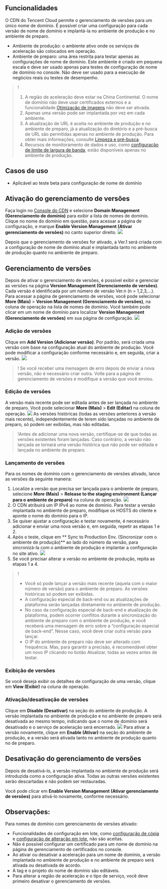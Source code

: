 
## Funcionalidades

O CDN do Tencent Cloud permite o gerenciamento de versões para um único nome de domínio. É possível criar uma configuração para cada versão de nome de domínio e implantá-la no ambiente de produção e no ambiente de preparo.

- Ambiente de produção: o ambiente ativo onde os serviços de aceleração são colocados em operação.
- Ambiente de preparo: uma área restrita para testar apenas as configurações de nome de domínio. Este ambiente é criado em pequena escala e deve ser usado apenas para testes de configuração de nome de domínio no console. Não deve ser usado para a execução de negócios reais ou testes de desempenho.

>!
>1. A região de aceleração deve estar na China Continental. O nome de domínio não deve usar certificados externos e a funcionalidade [Otimização de imagens](https://cloud.tencent.com/document/product/228/43121) não deve ser ativada.
>2. Apenas uma versão pode ser implantada por vez em cada ambiente.
>3. A atualização de URL é aceita no ambiente de produção e no ambiente de preparo, já a atualização do diretório e a pré-busca de URL são permitidas apenas no ambiente de produção. Para obter mais informações, consulte [Limpeza e pré-busca](https://intl.cloud.tencent.com/document/product/228/6299).
>4. Recursos de monitoramento de dados e uso, como [configuração de limite de largura de banda](https://intl.cloud.tencent.com/document/product/228/7541), estão disponíveis apenas no ambiente de produção.


## Casos de uso

- Aplicável ao teste beta para configuração de nome de domínio



[](id:open)
## Ativação do gerenciamento de versões

Faça login no [Console do CDN](https://console.cloud.tencent.com/cdn) e selecione **Domain Management (Gerenciamento de domínio)** para exibir a lista de nomes de domínio. Clique no nome do domínio em questão, para acessar a página de configuração, e marque **Enable Version Management (Ativar gerenciamento de versões)** no canto superior direito.
![](https://main.qcloudimg.com/raw/8c60d15a989ded86ad697f4cc8e588ea.png)

Depois que o gerenciamento de versões for ativado, a Ver.1 será criada com a configuração de nome de domínio atual e implantada tanto no ambiente de produção quanto no ambiente de preparo.

## Gerenciamento de versões

Depois de ativar o gerenciamento de versões, é possível exibir e gerenciar as versões na página **Version Management (Gerenciamento de versões)**. Cada versão é identificada por um número de versão Ver.n (n = 1,2,3,...).
Para acessar a página de gerenciamento de versões, você pode selecionar **More (Mais)** > **Version Management (Gerenciamento de versões)**, na coluna de operação na lista de nomes de domínio. Você também pode clicar em um nome de domínio para localizar **Version Management (Gerenciamento de versões)** em sua página de configuração.
![](https://main.qcloudimg.com/raw/5646d1b1a5c812dc04af690b9efb457c.png)



### Adição de versões
Clique em **Add Version (Adicionar versão)**. Por padrão, será criada uma versão com base na configuração atual do ambiente de produção. Você pode modificar a configuração conforme necessário e, em seguida, criar a versão.
![](https://main.qcloudimg.com/raw/f748948c5a279709b713b2da4dfa7fb9.png)

>! Se você receber uma mensagem de erro depois de enviar a nova versão, não é necessário criar outra. Volte para a página de gerenciamento de versões e modifique a versão que você enviou.

### Edição de versões

A versão mais recente pode ser editada antes de ser lançada no ambiente de preparo. Você pode selecionar **More (Mais)** > **Edit (Editar)** na coluna de operação.
![](https://main.qcloudimg.com/raw/b874c1ce46736815efe6ade4147e7a5a.png)
As versões históricas (todas as versões anteriores à versão mais recente), independentemente de terem sido lançadas no ambiente de preparo, só podem ser exibidas, mas não editadas.

>!Antes de adicionar uma nova versão, certifique-se de que todas as versões existentes foram lançadas. Caso contrário, a versão não lançada se tornará uma versão histórica que não pode ser editada e lançada no ambiente de preparo.


### Lançamento de versões

Para os nomes de domínio com o gerenciamento de versões ativado, lance as versões da seguinte maneira:

1. Localize a versão que precisa ser lançada para o ambiente de preparo, selecione **More (Mais)** > **Release to the staging environment (Lançar para o ambiente de preparo)** na coluna de operação.
![](https://main.qcloudimg.com/raw/06196f7c4bef077be3721ece2682f48b.png)
2. O CDN atribuirá um IP IPv4 ao nome de domínio. Para testar a versão implantada no ambiente de preparo, modifique os HOSTS do cliente e aponte o nome do domínio para o IP.
3. Se quiser ajustar a configuração e testar novamente, é necessário adicionar e enviar uma nova versão e, em seguida, repetir as etapas 1 e 2.
4. Após o teste, clique em ** Sync to Production Env. (Sincronizar com o ambiente de produção)** ao lado do número da versão, para sincronizá-la com o ambiente de produção e implantar a configuração no site ativo. 
![](https://main.qcloudimg.com/raw/a6eb38ef147e2347654c8c6b21cd1819.png)
5. Se você precisar alterar a versão no ambiente de produção, repita as etapas 1 a 4.

>!
>- Você só pode lançar a versão mais recente (aquela com o maior número de versão) para o ambiente de preparo. As versões históricas só podem ser exibidas.
>- A configuração especial de back-end ou as atualizações de plataforma serão lançadas diretamente no ambiente de produção.
>- No caso da configuração especial de back-end e atualização de plataforma, podem ocorrer conflitos durante a sincronização do ambiente de preparo com o ambiente de produção, e você receberá uma mensagem de erro sobre a “configuração especial de back-end”. Nesse caso, você deve criar outra versão para lançar.
>- O IP do ambiente de preparo não deve ser alterado com frequência. Mas, para garantir a precisão, é recomendável obter um novo IP clicando no botão Atualizar, todas as vezes antes de testar.



### Exibição de versões

Se você deseja exibir os detalhes de configuração de uma versão, clique em **View (Exibir)** na coluna de operação.


### Ativação/desativação de versões
Clique em **Disable (Desativar)** na seção do ambiente de produção. A versão implantada no ambiente de produção e no ambiente de preparo será desativada ao mesmo tempo, indicando que o nome de domínio será desativado e o serviço de aceleração será encerrado.
![](https://main.qcloudimg.com/raw/7a09e9b936cdeae90283315dcac900b7.png)
Para ativar a versão novamente, clique em **Enable (Ativar)** na seção do ambiente de produção, e a versão será ativada tanto no ambiente de produção quanto no de preparo.

## Desativação do gerenciamento de versões

Depois de desativá-lo, a versão implantada no ambiente de produção será introduzida como a configuração ativa. Todas as outras versões existentes serão descartadas e não podem ser restauradas.

Você pode clicar em **Enable Version Management (Ativar gerenciamento de versões)** para ativá-lo novamente, conforme necessário.


## Observações:

Para nomes de domínio com gerenciamento de versões ativado:
- Funcionalidades de configuração em lote, como [configuração de cópia](https://intl.cloud.tencent.com/document/product/228/38936) e [configuração de alteração em lote](https://intl.cloud.tencent.com/document/product/228/39911), não são aceitas.
- Não é possível configurar um certificado para um nome de domínio na página de gerenciamento de certificados no console.
- Ao ativar ou desativar a aceleração para um nome de domínio, a versão implantada no ambiente de produção e no ambiente de preparo será ativada ou desativada de acordo.
- A tag e o projeto do nome de domínio são editáveis.
- Para alterar a região de aceleração e o tipo de serviço, você deve primeiro desativar o gerenciamento de versões. 
